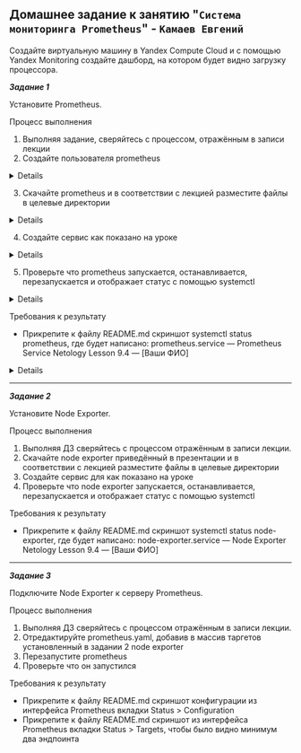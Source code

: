 ## Домашнее задание к занятию "`Система мониторинга Prometheus`" - `Камаев Евгений`

Создайте виртуальную машину в Yandex Compute Cloud и с помощью Yandex Monitoring создайте дашборд, на котором будет видно загрузку процессора.

***Задание 1***

Установите Prometheus.

Процесс выполнения
1. Выполняя задание, сверяйтесь с процессом, отражённым в записи лекции
2. Создайте пользователя prometheus

<details>

![Screnshot](https://github.com/7Evgen7/Netology/blob/main/JPG/8_04-Smon/9_04_1_2.jpg)

</details>

3. Скачайте prometheus и в соответствии с лекцией разместите файлы в целевые директории

<details>

![Screnshot](https://github.com/7Evgen7/Netology/blob/main/JPG/8_04-Smon/9_04_1_3.jpg)
![Screnshot](https://github.com/7Evgen7/Netology/blob/main/JPG/8_04-Smon/9_04_1_3_.jpg)

</details>

4. Создайте сервис как показано на уроке

<details>

![Screnshot](https://github.com/7Evgen7/Netology/blob/main/JPG/8_04-Smon/9_04_1_4.jpg)

</details>

5. Проверьте что prometheus запускается, останавливается, перезапускается и отображает статус с помощью systemctl

<details>

![Screnshot](https://github.com/7Evgen7/Netology/blob/main/JPG/8_04-Smon/9_04_1_5.jpg)
![Screnshot](https://github.com/7Evgen7/Netology/blob/main/JPG/8_04-Smon/9_04_1_5_.jpg)

</details>

Требования к результату
* Прикрепите к файлу README.md скриншот systemctl status prometheus, где будет написано: prometheus.service — Prometheus Service Netology Lesson 9.4 — [Ваши ФИО]

<details>

![Screnshot](https://github.com/7Evgen7/Netology/blob/main/JPG/8_04-Smon/9_04_1_5__.jpg)
![Screnshot](https://github.com/7Evgen7/Netology/blob/main/JPG/8_04-Smon/9_04_1_5___.jpg)

</details>

---

***Задание 2***

Установите Node Exporter.

Процесс выполнения
1. Выполняя ДЗ сверяйтесь с процессом отражённым в записи лекции.
2. Скачайте node exporter приведённый в презентации и в соответствии с лекцией разместите файлы в целевые директории
3. Создайте сервис для как показано на уроке
4. Проверьте что node exporter запускается, останавливается, перезапускается и отображает статус с помощью systemctl

Требования к результату
* Прикрепите к файлу README.md скриншот systemctl status node-exporter, где будет написано: node-exporter.service — Node Exporter Netology Lesson 9.4 — [Ваши ФИО]

 ---

 ***Задание 3***

Подключите Node Exporter к серверу Prometheus.

Процесс выполнения
1. Выполняя ДЗ сверяйтесь с процессом отражённым в записи лекции.
2. Отредактируйте prometheus.yaml, добавив в массив таргетов установленный в задании 2 node exporter
3. Перезапустите prometheus
4. Проверьте что он запустился

Требования к результату
* Прикрепите к файлу README.md скриншот конфигурации из интерфейса Prometheus вкладки Status > Configuration
* Прикрепите к файлу README.md скриншот из интерфейса Prometheus вкладки Status > Targets, чтобы было видно минимум два эндпоинта
